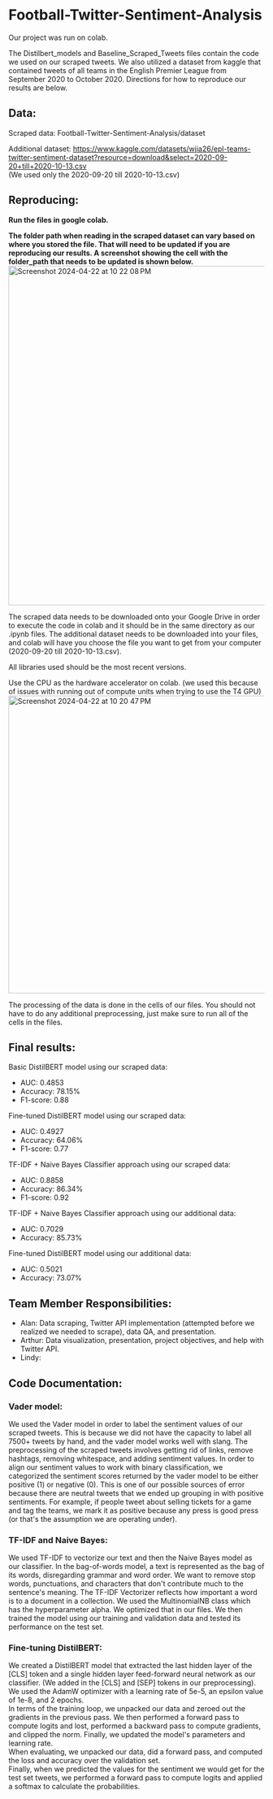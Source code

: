 # Football-Twitter-Sentiment-Analysis

Our project was run on colab.  

The Distilbert_models and Baseline_Scraped_Tweets files contain the code we used on our scraped tweets. We also utilized a dataset from kaggle that contained tweets of all teams in the English Premier League from September 2020 to October 2020. Directions for how to reproduce our results are below.  

## Data:
Scraped data: Football-Twitter-Sentiment-Analysis/dataset

Additional dataset: https://www.kaggle.com/datasets/wjia26/epl-teams-twitter-sentiment-dataset?resource=download&select=2020-09-20+till+2020-10-13.csv   
(We used only the 2020-09-20 till 2020-10-13.csv)

## Reproducing:  
**Run the files in google colab.**  

**The folder path when reading in the scraped dataset can vary based on where you stored the file. That will need to be updated if you are reproducing our results. A screenshot showing the cell with the folder_path that needs to be updated is shown below.**   
<img width="668" alt="Screenshot 2024-04-22 at 10 22 08 PM" src="https://github.com/LindyZhang/Football-Twitter-Sentiment-Analysis/assets/112991905/5993382c-7ed2-405f-8faa-c0007fde4967">

The scraped data needs to be downloaded onto your Google Drive in order to execute the code in colab and it should be in the same directory as our .ipynb files. The additional dataset needs to be downloaded into your files, and colab will have you choose the file you want to get from your computer (2020-09-20 till 2020-10-13.csv).  

All libraries used should be the most recent versions.  

Use the CPU as the hardware accelerator on colab. (we used this because of issues with running out of compute units when trying to use the T4 GPU)   
<img width="586" alt="Screenshot 2024-04-22 at 10 20 47 PM" src="https://github.com/LindyZhang/Football-Twitter-Sentiment-Analysis/assets/112991905/b179e617-a1d8-4e80-9022-69b6b6e86141">


The processing of the data is done in the cells of our files. You should not have to do any additional preprocessing, just make sure to run all of the cells in the files.  

## Final results: 
Basic DistilBERT model using our scraped data:  
- AUC: 0.4853
- Accuracy: 78.15%
- F1-score: 0.88

Fine-tuned DistilBERT model using our scraped data:  
- AUC: 0.4927
- Accuracy: 64.06%
- F1-score: 0.77

TF-IDF + Naive Bayes Classifier approach using our scraped data:  
- AUC: 0.8858
- Accuracy: 86.34%
- F1-score: 0.92

TF-IDF + Naive Bayes Classifier approach using our additional data:  
- AUC: 0.7029
- Accuracy: 85.73%

Fine-tuned DistilBERT model using our additional data:  
- AUC: 0.5021
- Accuracy: 73.07%

## Team Member Responsibilities:  
- Alan: Data scraping, Twitter API implementation (attempted before we realized we needed to scrape), data QA, and presentation.
- Arthur: Data visualization, presentation, project objectives, and help with Twitter API.
- Lindy:  

## Code Documentation:  
### Vader model:  
We used the Vader model in order to label the sentiment values of our scraped tweets. This is because we did not have the capacity to label all 7500+ tweets by hand, and the vader model works well with slang. The preprocessing of the scraped tweets involves getting rid of links, remove hashtags, removing whitespace, and adding sentiment values. In order to align our sentiment values to work with binary classification, we categorized the sentiment scores returned by the vader model to be either positive (1) or negative (0). This is one of our possible sources of error because there are neutral tweets that we ended up grouping in with positive sentiments. For example, if people tweet about selling tickets for a game and tag the teams, we mark it as positive because any press is good press (or that's the assumption we are operating under).  

### TF-IDF and Naive Bayes:  
We used TF-IDF to vectorize our text and then the Naive Bayes model as our classifier. In the bag-of-words model, a text is represented as the bag of its words, disregarding grammar and word order. We want to remove stop words, punctuations, and characters that don't contribute much to the sentence's meaning. The TF-IDF Vectorizer reflects how important a word is to a document in a collection. We used the MultinomialNB class which has the hyperparameter alpha. We optimized that in our files. We then trained the model using our training and validation data and tested its performance on the test set.  

### Fine-tuning DistilBERT:  
We created a DistilBERT model that extracted the last hidden layer of the [CLS] token and a single hidden layer feed-forward neural network as our classifier. (We added in the [CLS] and [SEP] tokens in our preprocessing). We used the AdamW optimizer with a learning rate of 5e-5, an epsilon value of 1e-8, and 2 epochs.  
In terms of the training loop, we unpacked our data and zeroed out the gradients in the previous pass. We then performed a forward pass to compute logits and lost, performed a backward pass to compute gradients, and clipped the norm. Finally, we updated the model's parameters and learning rate.  
When evaluating, we unpacked our data, did a forward pass, and computed the loss and accuracy over the validation set.  
Finally, when we predicted the values for the sentiment we would get for the test set tweets, we performed a forward pass to compute logits and applied a softmax to calculate the probabilities. 
